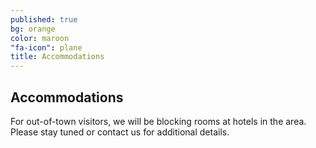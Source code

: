 ```yaml
---
published: true
bg: orange
color: maroon
"fa-icon": plane
title: Accommodations
---
```



## Accommodations

For out-of-town visitors, we will be blocking rooms at hotels in the area. Please stay tuned or contact us for additional details.
